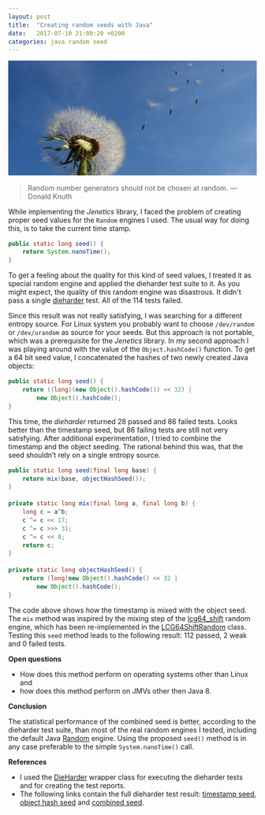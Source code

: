 ```yaml
---
layout: post
title:  "Creating random seeds with Java"
date:   2017-07-10 21:00:20 +0200
categories: java random seed
---
```


![Dandelions](/assets/dandelions.jpg)

> Random number generators should not be chosen at random. 
>     — Donald Knuth

While implementing the _Jenetics_ library, I faced the problem of creating proper seed values for the `Random` engines I used. The usual way for doing this, is to take the current time stamp.

```java
public static long seed() {
    return System.nanoTime();
}
```

To get a feeling about the quality for this kind of seed values, I treated it as special random engine and applied the dieharder test suite to it. As you might expect, the quality of this random engine was disastrous. It didn't pass a single [dieharder](http://www.phy.duke.edu/%7Ergb/General/dieharder.php) test. All of the 114 tests failed.

Since this result was not really satisfying, I was searching for a different entropy source. For Linux system you probably want to choose `/dev/random` or `/dev/urandom` as source for your seeds. But this approach is not portable, which was a prerequisite for the _Jenetics_ library. In my second approach I was playing around with the value of the `Object.hashCode()` function. To get a 64 bit seed value, I concatenated the hashes of two newly created Java objects:

```java
public static long seed() { 
    return ((long)(new Object().hashCode()) << 32) | 
        new Object().hashCode(); 
}
```

This time, the _dieharder_ returned 28 passed and 86 failed tests. Looks better than the timestamp seed, but 86 failing tests are still not very satisfying. After additional experimentation, I tried to combine the timestamp and the object seeding. The rational behind this was, that the seed shouldn’t rely on a single entropy source.

```java
public static long seed(final long base) {
    return mix(base, objectHashSeed());
}

private static long mix(final long a, final long b) {
    long c = a^b;
    c ^= c << 17;
    c ^= c >>> 31;
    c ^= c << 8;
    return c;
}

private static long objectHashSeed() {
    return (long)new Object().hashCode() << 32 | 
        new Object().hashCode();
}
```

The code above shows how the timestamp is mixed with the object seed. The `mix` method was inspired by the mixing step of the [lcg64_shift](https://github.com/rabauke/trng4/blob/master/trng/lcg64_shift.hpp) random engine, which has been re-implemented in the [LCG64ShiftRandom](https://github.com/jenetics/prngine/blob/master/prngine/src/main/java/io/jenetics/prngine/LCG64ShiftRandom.java) class. Testing this `seed` method leads to the following result: 112 passed, 2 weak and 0 failed tests.

**Open questions**

* How does this method perform on operating systems other than Linux and
* how does this method perform on JMVs other then Java 8.

**Conclusion**

The statistical performance of the combined seed is better, according to the dieharder test suite, than most of the real random engines I tested, including the default Java [Random](https://docs.oracle.com/javase/8/docs/api/java/util/Random.html) engine. Using the proposed `seed()` method is in any case preferable to the simple `System.nanoTime()` call.

**References**

* I used the [DieHarder](https://github.com/jenetics/prngine/blob/master/prngine/src/main/java/io/jenetics/prngine/internal/DieHarder.java) wrapper class for executing the dieharder tests and for creating the test reports.
* The following links contain the full dieharder test result: [timestamp seed](https://gist.github.com/jenetics/53b4fc805407eed6db54745ec0d0803c), [object hash seed](https://gist.github.com/jenetics/97dcd2536c18527b810c1088d7f89607) and [combined seed](https://gist.github.com/jenetics/b33d8cc0d77d17e84e7636c8c554086b).
